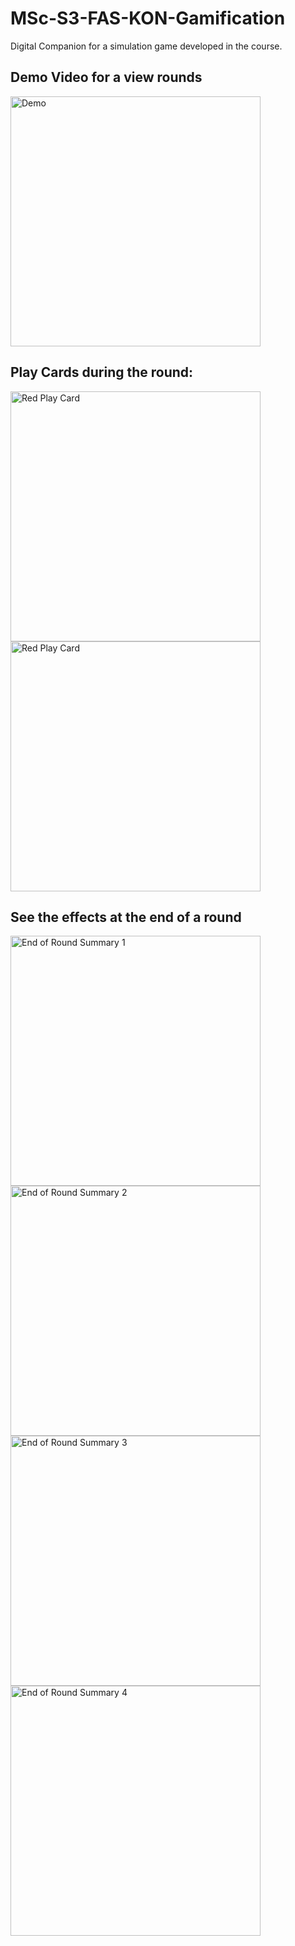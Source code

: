 # MSc-S3-FAS-KON-Gamification
Digital Companion for a simulation game developed in the course.

## Demo Video for a view rounds
<img src="showcase/demo.gif" alt="Demo" style="width:400px;"/>

## Play Cards during the round:
<img src="showcase/Player_Red_Play_Card_With_Reciever.png" alt="Red Play Card" style="width:400px;"/>
<img src="showcase/Player_Red_Play_Card_Without_Reciever.png" alt="Red Play Card" style="width:400px;"/>

## See the effects at the end of a round
<img src="showcase/End_of_Round_Summary_1.png" alt="End of Round Summary 1" style="width:400px;"/>
<img src="showcase/End_of_Round_Summary_2.png" alt="End of Round Summary 2" style="width:400px;"/>
<img src="showcase/End_of_Round_Summary_3.png" alt="End of Round Summary 3" style="width:400px;"/>
<img src="showcase/End_of_Round_Summary_4.png" alt="End of Round Summary 4" style="width:400px;"/>
